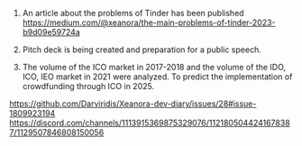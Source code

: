 1) An article about the problems of Tinder has been published https://medium.com/@xeanora/the-main-problems-of-tinder-2023-b9d09e59724a

2) Pitch deck is being created and preparation for a public speech.

3) The volume of the ICO market in 2017-2018 and the volume of the IDO, ICO, IEO market in 2021 were analyzed. To predict the implementation of crowdfunding through ICO in 2025.

https://github.com/Darviridis/Xeanora-dev-diary/issues/28#issue-1809923194
https://discord.com/channels/1113915369875329076/1121805044241678387/1129507846808150056
